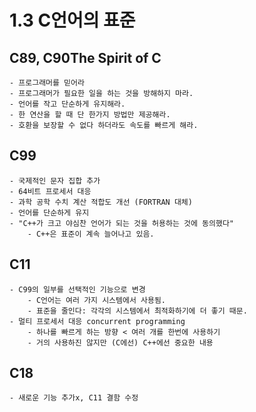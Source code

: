 # 1.3 C언어의 표준

## C89, C90The Spirit of C
    - 프로그래머를 믿어라
    - 프로그래머가 필요한 일을 하는 것을 방해하지 마라.
    - 언어를 작고 단순하게 유지해라.
    - 한 연산을 할 때 단 한가지 방법만 제공해라.
    - 호환을 보장할 수 없다 하더라도 속도를 빠르게 해라.

## C99
    - 국제적인 문자 집합 추가
    - 64비트 프로세서 대응
    - 과학 공학 수치 계산 적합도 개선 (FORTRAN 대체)
    - 언어를 단순하게 유지
    - "C++가 크고 야심찬 언어가 되는 것을 허용하는 것에 동의했다"
        - C++은 표준이 계속 늘어나고 있음.

## C11
    - C99의 일부를 선택적인 기능으로 변경
        - C언어는 여러 가지 시스템에서 사용됨.
        - 표준을 줄인다: 각각의 시스템에서 최적화하기에 더 좋기 때문.
    - 멀티 프로세서 대응 concurrent programming
        - 하나를 빠르게 하는 방향 < 여러 개를 한번에 사용하기
        - 거의 사용하진 않지만 (C에선) C++에선 중요한 내용

## C18
    - 새로운 기능 추가x, C11 결함 수정